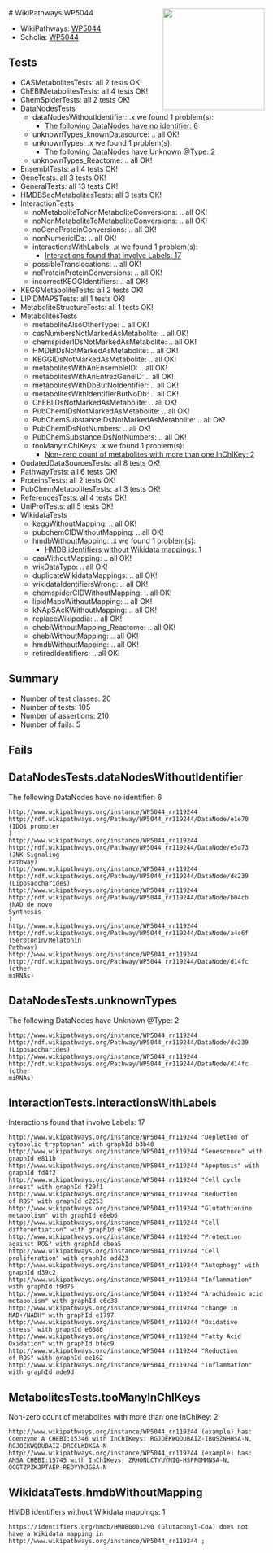 <img style="float: right; width: 200px" src="https://upload.wikimedia.org/wikipedia/commons/thumb/8/83/Wplogo_with_text_500.png/640px-Wplogo_with_text_500.png" />
# WikiPathways WP5044

* WikiPathways: [WP5044](https://new.wikipathways.org/pathways/WP5044)
* Scholia: [WP5044](https://scholia.toolforge.org/wikipathways/WP5044)
## Tests
* CASMetabolitesTests: all 2 tests OK!
* ChEBIMetabolitesTests: all 4 tests OK!
* ChemSpiderTests: all 2 tests OK!
* DataNodesTests
    * dataNodesWithoutIdentifier: .x we found 1 problem(s):
        * [The following DataNodes have no identifier: 6](#d2d32fa5)
    * unknownTypes_knownDatasource: .. all OK!
    * unknownTypes: .x we found 1 problem(s):
        * [The following DataNodes have Unknown @Type: 2](#839973e0)
    * unknownTypes_Reactome: .. all OK!
* EnsemblTests: all 4 tests OK!
* GeneTests: all 3 tests OK!
* GeneralTests: all 13 tests OK!
* HMDBSecMetabolitesTests: all 3 tests OK!
* InteractionTests
    * noMetaboliteToNonMetaboliteConversions: .. all OK!
    * noNonMetaboliteToMetaboliteConversions: .. all OK!
    * noGeneProteinConversions: .. all OK!
    * nonNumericIDs: .. all OK!
    * interactionsWithLabels: .x we found 1 problem(s):
        * [Interactions found that involve Labels: 17](#fe97a8bf)
    * possibleTranslocations: .. all OK!
    * noProteinProteinConversions: .. all OK!
    * incorrectKEGGIdentifiers: .. all OK!
* KEGGMetaboliteTests: all 2 tests OK!
* LIPIDMAPSTests: all 1 tests OK!
* MetaboliteStructureTests: all 1 tests OK!
* MetabolitesTests
    * metaboliteAlsoOtherType: .. all OK!
    * casNumbersNotMarkedAsMetabolite: .. all OK!
    * chemspiderIDsNotMarkedAsMetabolite: .. all OK!
    * HMDBIDsNotMarkedAsMetabolite: .. all OK!
    * KEGGIDsNotMarkedAsMetabolite: .. all OK!
    * metabolitesWithAnEnsembleID: .. all OK!
    * metabolitesWithAnEntrezGeneID: .. all OK!
    * metabolitesWithDbButNoIdentifier: .. all OK!
    * metabolitesWithIdentifierButNoDb: .. all OK!
    * ChEBIIDsNotMarkedAsMetabolite: .. all OK!
    * PubChemIDsNotMarkedAsMetabolite: .. all OK!
    * PubChemSubstanceIDsNotMarkedAsMetabolite: .. all OK!
    * PubChemIDsNotNumbers: .. all OK!
    * PubChemSubstanceIDsNotNumbers: .. all OK!
    * tooManyInChIKeys: .x we found 1 problem(s):
        * [Non-zero count of metabolites with more than one InChIKey: 2](#a4e4037f)
* OudatedDataSourcesTests: all 8 tests OK!
* PathwayTests: all 6 tests OK!
* ProteinsTests: all 2 tests OK!
* PubChemMetabolitesTests: all 3 tests OK!
* ReferencesTests: all 4 tests OK!
* UniProtTests: all 5 tests OK!
* WikidataTests
    * keggWithoutMapping: .. all OK!
    * pubchemCIDWithoutMapping: .. all OK!
    * hmdbWithoutMapping: .x we found 1 problem(s):
        * [HMDB identifiers without Wikidata mappings: 1](#8860e69b)
    * casWithoutMapping: .. all OK!
    * wikDataTypo: .. all OK!
    * duplicateWikidataMappings: .. all OK!
    * wikidataIdentifiersWrong: .. all OK!
    * chemspiderCIDWithoutMapping: .. all OK!
    * lipidMapsWithoutMapping: .. all OK!
    * kNApSAcKWithoutMapping: .. all OK!
    * replaceWikipedia: .. all OK!
    * chebiWithoutMapping_Reactome: .. all OK!
    * chebiWithoutMapping: .. all OK!
    * hmdbWithoutMapping: .. all OK!
    * retiredIdentifiers: .. all OK!


## Summary

* Number of test classes: 20
* Number of tests: 105
* Number of assertions: 210
* Number of fails: 5

## Fails

<a name="d2d32fa5" />

## DataNodesTests.dataNodesWithoutIdentifier

The following DataNodes have no identifier: 6
```
http://www.wikipathways.org/instance/WP5044_rr119244 http://rdf.wikipathways.org/Pathway/WP5044_rr119244/DataNode/e1e70 (IDO1 promoter
)
http://www.wikipathways.org/instance/WP5044_rr119244 http://rdf.wikipathways.org/Pathway/WP5044_rr119244/DataNode/e5a73 (JNK Signaling
Pathway)
http://www.wikipathways.org/instance/WP5044_rr119244 http://rdf.wikipathways.org/Pathway/WP5044_rr119244/DataNode/dc239 (Liposaccharides)
http://www.wikipathways.org/instance/WP5044_rr119244 http://rdf.wikipathways.org/Pathway/WP5044_rr119244/DataNode/b04cb (NAD de novo
Synthesis
)
http://www.wikipathways.org/instance/WP5044_rr119244 http://rdf.wikipathways.org/Pathway/WP5044_rr119244/DataNode/a4c6f (Serotonin/Melatonin
Pathway)
http://www.wikipathways.org/instance/WP5044_rr119244 http://rdf.wikipathways.org/Pathway/WP5044_rr119244/DataNode/d14fc (other 
miRNAs)
```

<a name="839973e0" />

## DataNodesTests.unknownTypes

The following DataNodes have Unknown @Type: 2
```
http://www.wikipathways.org/instance/WP5044_rr119244 http://rdf.wikipathways.org/Pathway/WP5044_rr119244/DataNode/dc239 (Liposaccharides)
http://www.wikipathways.org/instance/WP5044_rr119244 http://rdf.wikipathways.org/Pathway/WP5044_rr119244/DataNode/d14fc (other 
miRNAs)
```

<a name="fe97a8bf" />

## InteractionTests.interactionsWithLabels

Interactions found that involve Labels: 17
```
http://www.wikipathways.org/instance/WP5044_rr119244 "Depletion of 
cytosolic tryptophan" with graphId b3b40
http://www.wikipathways.org/instance/WP5044_rr119244 "Senescence" with graphId e811b
http://www.wikipathways.org/instance/WP5044_rr119244 "Apoptosis" with graphId fd4f2
http://www.wikipathways.org/instance/WP5044_rr119244 "Cell cycle arrest" with graphId f29f1
http://www.wikipathways.org/instance/WP5044_rr119244 "Reduction 
of ROS" with graphId c2253
http://www.wikipathways.org/instance/WP5044_rr119244 "Glutathionine
metabolism" with graphId e8eb6
http://www.wikipathways.org/instance/WP5044_rr119244 "Cell differentiation" with graphId e798c
http://www.wikipathways.org/instance/WP5044_rr119244 "Protection
against ROS" with graphId cbea5
http://www.wikipathways.org/instance/WP5044_rr119244 "Cell proliferation" with graphId add23
http://www.wikipathways.org/instance/WP5044_rr119244 "Autophagy" with graphId d39c2
http://www.wikipathways.org/instance/WP5044_rr119244 "Inflammation" with graphId f9d75
http://www.wikipathways.org/instance/WP5044_rr119244 "Arachidonic acid
metabolism" with graphId c6c38
http://www.wikipathways.org/instance/WP5044_rr119244 "change in 
NAD+/NADH" with graphId e1797
http://www.wikipathways.org/instance/WP5044_rr119244 "Oxidative stress" with graphId e6086
http://www.wikipathways.org/instance/WP5044_rr119244 "Fatty Acid
Oxidation" with graphId bfec9
http://www.wikipathways.org/instance/WP5044_rr119244 "Reduction 
of ROS" with graphId ee162
http://www.wikipathways.org/instance/WP5044_rr119244 "Inflammation" with graphId ade9d
```

<a name="a4e4037f" />

## MetabolitesTests.tooManyInChIKeys

Non-zero count of metabolites with more than one InChIKey: 2
```
http://www.wikipathways.org/instance/WP5044_rr119244 (example) has: Coenzyme A CHEBI:15346 with InChIKeys: RGJOEKWQDUBAIZ-IBOSZNHHSA-N, RGJOEKWQDUBAIZ-DRCCLKDXSA-N
http://www.wikipathways.org/instance/WP5044_rr119244 (example) has: AMSA CHEBI:15745 with InChIKeys: ZRHONLCTYUYMIQ-HSFFGMMNSA-N, QCGTZPZKJPTAEP-REDYYMJGSA-N
```

<a name="8860e69b" />

## WikidataTests.hmdbWithoutMapping

HMDB identifiers without Wikidata mappings: 1
```
https://identifiers.org/hmdb/HMDB0001290 (Glutaconyl-CoA) does not have a Wikidata mapping in http://www.wikipathways.org/instance/WP5044_rr119244 ; 
```

